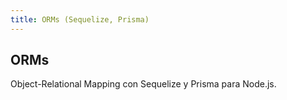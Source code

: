```yaml
---
title: ORMs (Sequelize, Prisma)
---
```


## ORMs

Object-Relational Mapping con Sequelize y Prisma para Node.js.
